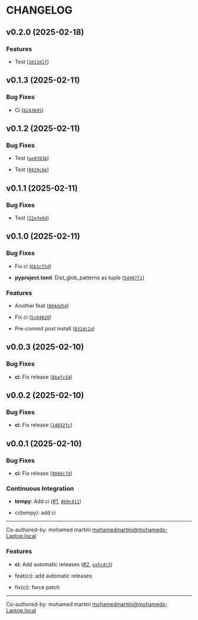 # CHANGELOG


## v0.2.0 (2025-02-18)

### Features

- Test
  ([`1013d1f`](https://github.com/MhdMartini/tempy/commit/1013d1f6d91bf99e348ebda4ca6dee39261c3efb))


## v0.1.3 (2025-02-11)

### Bug Fixes

- Ci
  ([`8243695`](https://github.com/MhdMartini/tempy/commit/8243695d833f8d2826632fd74d6d339053f54839))


## v0.1.2 (2025-02-11)

### Bug Fixes

- Test
  ([`ae0703b`](https://github.com/MhdMartini/tempy/commit/ae0703b4ed8d221a544565bc68d9985083472d22))

- Test
  ([`9429c8e`](https://github.com/MhdMartini/tempy/commit/9429c8eb30ef2f1eb254a07372ec8ee46bdf4365))


## v0.1.1 (2025-02-11)

### Bug Fixes

- Test
  ([`22efe9d`](https://github.com/MhdMartini/tempy/commit/22efe9da2c299d0a4cd6dd516fa1f3b1808454e2))


## v0.1.0 (2025-02-11)

### Bug Fixes

- Fix ci
  ([`6b1cf5d`](https://github.com/MhdMartini/tempy/commit/6b1cf5d4338d7d25a7611103428aa637d23acf4e))

- **pyproject.toml**: Dist_glob_patterns as tuple
  ([`5d49771`](https://github.com/MhdMartini/tempy/commit/5d4977165e8e6317fd7ee0f698855d0b3dcf127a))

### Features

- Another feat
  ([`804dd54`](https://github.com/MhdMartini/tempy/commit/804dd54d9a3f27ae36749a6ff9f0b610b916d80c))

- Fix ci
  ([`5c84020`](https://github.com/MhdMartini/tempy/commit/5c84020f6398fff0eaa29f350af48a546c94f519))

- Pre-commit post install
  ([`031dc2a`](https://github.com/MhdMartini/tempy/commit/031dc2a2a0debf54de0bc9dada5df6da2d63e991))


## v0.0.3 (2025-02-10)

### Bug Fixes

- **ci**: Fix release
  ([`8bafc54`](https://github.com/MhdMartini/tempy/commit/8bafc54de4f16888bbdb024f5cc385e1a44c59e0))


## v0.0.2 (2025-02-10)

### Bug Fixes

- **ci**: Fix release
  ([`14032fc`](https://github.com/MhdMartini/tempy/commit/14032fcadbddb3819e08e352a6e1c4b31de6b41c))


## v0.0.1 (2025-02-10)

### Bug Fixes

- **ci**: Fix release
  ([`904dc7d`](https://github.com/MhdMartini/tempy/commit/904dc7d56022f0814c272ead74242e3f8e211bca))

### Continuous Integration

- **tempy**: Add ci ([#1](https://github.com/MhdMartini/tempy/pull/1),
  [`869c811`](https://github.com/MhdMartini/tempy/commit/869c81186fbd665655d919c736357140eedd38c9))

* ci(tempy): add ci

---------

Co-authored-by: mohamed martini <mohamedmartini@mohameds-Laptop.local>

### Features

- **ci**: Add automatic releases ([#2](https://github.com/MhdMartini/tempy/pull/2),
  [`ea5cdc5`](https://github.com/MhdMartini/tempy/commit/ea5cdc579d1e27e1915dccc770ad9c55fc715e08))

* feat(ci): add automatic releases

* fix(ci): force patch

---------

Co-authored-by: mohamed martini <mohamedmartini@mohameds-Laptop.local>
